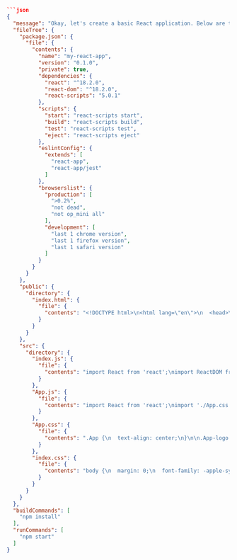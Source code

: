 ```json
```json
{
  "message": "Okay, let's create a basic React application. Below are the necessary files, along with setup and execution instructions.",
  "fileTree": {
    "package.json": {
      "file": {
        "contents": {
          "name": "my-react-app",
          "version": "0.1.0",
          "private": true,
          "dependencies": {
            "react": "^18.2.0",
            "react-dom": "^18.2.0",
            "react-scripts": "5.0.1"
          },
          "scripts": {
            "start": "react-scripts start",
            "build": "react-scripts build",
            "test": "react-scripts test",
            "eject": "react-scripts eject"
          },
          "eslintConfig": {
            "extends": [
              "react-app",
              "react-app/jest"
            ]
          },
          "browserslist": {
            "production": [
              ">0.2%",
              "not dead",
              "not op_mini all"
            ],
            "development": [
              "last 1 chrome version",
              "last 1 firefox version",
              "last 1 safari version"
            ]
          }
        }
      }
    },
    "public": {
      "directory": {
        "index.html": {
          "file": {
            "contents": "<!DOCTYPE html>\n<html lang=\"en\">\n  <head>\n    <meta charset=\"utf-8\" />\n    <link rel=\"icon\" href=\"%PUBLIC_URL%/favicon.ico\" />\n    <meta name=\"viewport\" content=\"width=device-width, initial-scale=1\" />\n    <meta name=\"theme-color\" content=\"#000000\" />\n    <meta\n      name=\"description\"\n      content=\"Web site created using create-react-app\"\n    />\n    <link rel=\"apple-touch-icon\" href=\"%PUBLIC_URL%/logo192.png\" />\n    <link rel=\"manifest\" href=\"%PUBLIC_URL%/manifest.json\" />\n    <title>React App</title>\n  </head>\n  <body>\n    <noscript>You need to enable JavaScript to run this app.</noscript>\n    <div id=\"root\"></div>\n  </body>\n</html>"
          }
        }
      }
    },
    "src": {
      "directory": {
        "index.js": {
          "file": {
            "contents": "import React from 'react';\nimport ReactDOM from 'react-dom/client';\nimport './index.css';\nimport App from './App';\n\nconst root = ReactDOM.createRoot(document.getElementById('root'));\nroot.render(\n    <App />\n);"
          }
        },
        "App.js": {
          "file": {
            "contents": "import React from 'react';\nimport './App.css';\n\nfunction App() {\n  return (\n    <div className=\"App\">\n      <header className=\"App-header\">\n        <p>\n          Hello from React!\n        </p>\n      </header>\n    </div>\n  );\n}\n\nexport default App;"
          }
        },
        "App.css": {
          "file": {
            "contents": ".App {\n  text-align: center;\n}\n\n.App-logo {\n  height: 40vmin;\n  pointer-events: none;\n}\n\n\n.App-header {\n  background-color: #282c34;\n  min-height: 100vh;\n  display: flex;\n  flex-direction: column;\n  align-items: center;\n  justify-content: center;\n  font-size: calc(10px + 2vmin);\n  color: white;\n}\n\n\n.App-link {\n  color: #61dafb;\n}"
          }
        },
        "index.css": {
          "file": {
            "contents": "body {\n  margin: 0;\n  font-family: -apple-system, BlinkMacSystemFont, 'Segoe UI', 'Roboto', 'Oxygen',\n    'Ubuntu', 'Cantarell', 'Fira Sans', 'Droid Sans', 'Helvetica Neue',\n    sans-serif;\n  -webkit-font-smoothing: antialiased;\n  -moz-osx-font-smoothing: grayscale;\n}\n\ncode {\n  font-family: source-code-pro, Menlo, Monaco, Consolas, 'Courier New',\n    monospace;\n}"
          }
        }
      }
    }
  },
  "buildCommands": [
    "npm install"
  ],
  "runCommands": [
    "npm start"
  ]
}
```
